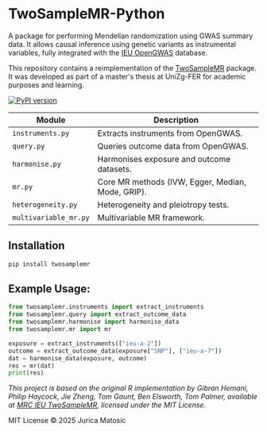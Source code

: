# TwoSampleMR-Python
A package for performing Mendelian randomization using GWAS summary data. It allows causal inference using genetic variants as instrumental variables, fully integrated with the [IEU OpenGWAS](https://opengwas.io/) database.


This repository contains a reimplementation of the [TwoSampleMR](https://github.com/MRCIEU/TwoSampleMR) package.  
It was developed as part of a master's thesis at UniZg-FER for academic purposes and learning.  


[![PyPI version](https://badge.fury.io/py/twosamplemr.svg?nocache=1)](https://pypi.org/project/twosamplemr/)


| Module | Description |
|--------|--------------|
| `instruments.py` | Extracts instruments from OpenGWAS. |
| `query.py` | Queries outcome data from OpenGWAS. |
| `harmonise.py` | Harmonises exposure and outcome datasets. |
| `mr.py` | Core MR methods (IVW, Egger, Median, Mode, GRIP). |
| `heterogeneity.py` | Heterogeneity and pleiotropy tests. |
| `multivariable_mr.py` | Multivariable MR framework. |




## Installation
```python
pip install twosamplemr
```

## Example Usage:

```python
from twosamplemr.instruments import extract_instruments
from twosamplemr.query import extract_outcome_data
from twosamplemr.harmonise import harmonise_data
from twosamplemr.mr import mr

exposure = extract_instruments(["ieu-a-2"])
outcome = extract_outcome_data(exposure["SNP"], ["ieu-a-7"])
dat = harmonise_data(exposure, outcome)
res = mr(dat)
print(res)
```

*This project is based on the original R implementation by Gibran Hemani, Philip Haycock, Jie Zheng, Tom Gaunt, Ben Elsworth, Tom Palmer, available at [MRC IEU TwoSampleMR](https://github.com/MRCIEU/TwoSampleMR), licensed under the MIT License.*

MIT License © 2025 Jurica Matosic